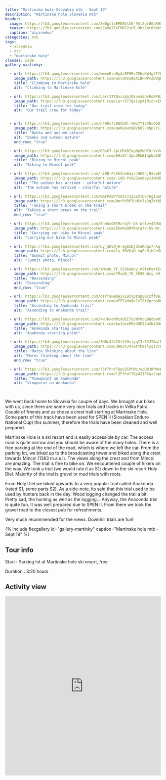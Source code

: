 ```yaml
---
title: "Martinske hole Slovakia mtb - Sept 19"
description: "Martinske hole Slovakia mtb"
header:
  image: https://lh3.googleusercontent.com/ZwOgllxFMKE2sC6-9htZor00aK9SA07n_CQVRZFsiV1-ZQyvsLZkEr15ri6b6eWeOsEuoz4Mh7mAMdoReiXVabgZgSKpQ1Kxzr7I7BBkp3K66dfs9goXKCaW5KjJWdAbP9a9ZG0WUvsCYFu4mUa0hDbgly6we9MKaxSEwDGgS4WtlgQcWTvrBumaxk96Okm4pWGx8ycYA4V1pUfd4WRmFT9DpmmIvC1HdPU25KY1a_CVE4fVNIZG3KQiRBRMDF99KZ0LLmy2ZqavWfpJ95OXvSfGx_SdWKWWTrQMOKNuIGnkRI27Gl1cG9s9T1NzVMIG1Z7sFR7Mj_KQw-XijDDHfxD6WUWOTBg2MWObFRix3R9GcfEkoO6rEvPSnKI8DN7Gb1PX0j7kgSPPvSlXORX6Dk28iLG1Ehsn3ACZWecy-bwjGiwNC4Nn-sqjfV0nFPGaueIXaX8Qr1_C-O_q_YQQGXgOmpG2mKrdjG2W-kYEAZIImuGbDdO6v_RN9WpCmQXoNe_Gd9snX8aR4dGTvF5L9d52VcObqyeZa1mK6-PZGip_210ST2h8C6pBEonZK278-UqW8CPnknQ7rHUowtbYWOhYf8cHmjh7eP4nZPgtB2geDPtb0u_v_fJXWmTRtOMF320D10q_VFn5gOh4aKE-bwBqPKmFy7TmynYPAAxx3HOTr_9Pl-mEmMH4XaAtmniDTjok3uHw152yF8T0xHrmG3EO6nK2sA4xRPqAY-0HBSlBYxakCw=w2016-h1134-no
  teaser: https://lh3.googleusercontent.com/ZwOgllxFMKE2sC6-9htZor00aK9SA07n_CQVRZFsiV1-ZQyvsLZkEr15ri6b6eWeOsEuoz4Mh7mAMdoReiXVabgZgSKpQ1Kxzr7I7BBkp3K66dfs9goXKCaW5KjJWdAbP9a9ZG0WUvsCYFu4mUa0hDbgly6we9MKaxSEwDGgS4WtlgQcWTvrBumaxk96Okm4pWGx8ycYA4V1pUfd4WRmFT9DpmmIvC1HdPU25KY1a_CVE4fVNIZG3KQiRBRMDF99KZ0LLmy2ZqavWfpJ95OXvSfGx_SdWKWWTrQMOKNuIGnkRI27Gl1cG9s9T1NzVMIG1Z7sFR7Mj_KQw-XijDDHfxD6WUWOTBg2MWObFRix3R9GcfEkoO6rEvPSnKI8DN7Gb1PX0j7kgSPPvSlXORX6Dk28iLG1Ehsn3ACZWecy-bwjGiwNC4Nn-sqjfV0nFPGaueIXaX8Qr1_C-O_q_YQQGXgOmpG2mKrdjG2W-kYEAZIImuGbDdO6v_RN9WpCmQXoNe_Gd9snX8aR4dGTvF5L9d52VcObqyeZa1mK6-PZGip_210ST2h8C6pBEonZK278-UqW8CPnknQ7rHUowtbYWOhYf8cHmjh7eP4nZPgtB2geDPtb0u_v_fJXWmTRtOMF320D10q_VFn5gOh4aKE-bwBqPKmFy7TmynYPAAxx3HOTr_9Pl-mEmMH4XaAtmniDTjok3uHw152yF8T0xHrmG3EO6nK2sA4xRPqAY-0HBSlBYxakCw=w800-h300-no
  caption: "alpineduo"
categories: mtb
tags:
  - slovakia
  - mtb
  - "martinske hole"
classes: wide
gallery-martinky:

  - url: https://lh3.googleusercontent.com/wmvoRza9pAiBFHPvZDUqKWJglIYk-nwLllFuuOxrMAzgstHWTwMxKrv69jYDx9b1fNcWDFyetevqNLgy6ptuZvXCTy8ltd0sa9aVKoVYnGBeKlHCRfQAPDPkFmsS9sV2Ya2R8ikqSf1pjtIl6Rsh2pJly7k-Ppe0OBH178R61EwLlXs4n9_xbhg3dJk4AuuBfDpyzY_LZ7CEws-BCMPAsoKJ23HfnDURWON4qgIEvpufEynWmZKa7HveQ74EOqfh-Rw7tJQmvED0KKIGCDLbWnKjMS26EebaG0i7axezK-RhAwOiuKTqKtyvG26foCr-PCuscLxd5PfVfvOPhI9lIQsyvw0D1Tz4PDB1y-WjqTfErnA_oVd-9GAdQ-DFwIivpyel-3aezPx9RRm6kpxzz14hfbNgl_XxnP99YHBuBfAji-lYCEoZVOCEMd7OhrjiwvJ2LiCWLF22-vtNfhoGJuLhCfhdD52yjhOmb3vo7W0rCcNHZ1_xMy1PQ5kZB0RIxZbHFLGFqjaixEyYRxeH4Y-LZrF1GrMl5vYW2dHpio4n5mC3M9xIFDD5j3ICz5YfCg2IA4NpTNKeYdzUX24FHt7SCk-bnqFw-1NTg2RhTH_Ns23U8xFGr9K6AocWXlmQRKkZGUyk1QYzs4tyRD7fIwCXYWSWPH0Uf6ASCu70wo3ywO4X-uE1nLuv-TlWsSrz_jJNfJO6zMkuSa-NEbPt8ubauyb2TjLRWoMYq5czw_NV2H3s5w=w1156-h1540-no
    image_path: https://lh3.googleusercontent.com/wmvoRza9pAiBFHPvZDUqKWJglIYk-nwLllFuuOxrMAzgstHWTwMxKrv69jYDx9b1fNcWDFyetevqNLgy6ptuZvXCTy8ltd0sa9aVKoVYnGBeKlHCRfQAPDPkFmsS9sV2Ya2R8ikqSf1pjtIl6Rsh2pJly7k-Ppe0OBH178R61EwLlXs4n9_xbhg3dJk4AuuBfDpyzY_LZ7CEws-BCMPAsoKJ23HfnDURWON4qgIEvpufEynWmZKa7HveQ74EOqfh-Rw7tJQmvED0KKIGCDLbWnKjMS26EebaG0i7axezK-RhAwOiuKTqKtyvG26foCr-PCuscLxd5PfVfvOPhI9lIQsyvw0D1Tz4PDB1y-WjqTfErnA_oVd-9GAdQ-DFwIivpyel-3aezPx9RRm6kpxzz14hfbNgl_XxnP99YHBuBfAji-lYCEoZVOCEMd7OhrjiwvJ2LiCWLF22-vtNfhoGJuLhCfhdD52yjhOmb3vo7W0rCcNHZ1_xMy1PQ5kZB0RIxZbHFLGFqjaixEyYRxeH4Y-LZrF1GrMl5vYW2dHpio4n5mC3M9xIFDD5j3ICz5YfCg2IA4NpTNKeYdzUX24FHt7SCk-bnqFw-1NTg2RhTH_Ns23U8xFGr9K6AocWXlmQRKkZGUyk1QYzs4tyRD7fIwCXYWSWPH0Uf6ASCu70wo3ywO4X-uE1nLuv-TlWsSrz_jJNfJO6zMkuSa-NEbPt8ubauyb2TjLRWoMYq5czw_NV2H3s5w=w300-h400-no
    title: "Climbing to Martinske hole"
    alt: "Climbing to Martinske hole"

  - url: https://lh3.googleusercontent.com/LarrITTQxizpAiMionxEUsRoRFB2nXGsdSdpuOXBUiJk2xU5t1SQ-V4uiGER_rgv2TZ6m1nCe4y1T3Q1OjXng9LpHNUXCTpT12X9_DB38Egrv3EnE9UIdAE6ogmxFTFIT4RhjCOSd0kpZyXF8yTolVcjY7uEIfsUfKY9tp8VpUm5Ahc37UgEtTqFtNDVs_ZLZ9EIVYCeAyLkmzxct8-QW-RmJ1y5K5dJVITtrihsWMZmXbozwF3WrrEMog9m_RZP-VGWnp1MMb9IVN3BV_p8_iJRin9492p5e9oVQJWDk-znbYe7i1ryWVwNeIxgZB_bHdBr-DNshJRaMv60bBWxruN4n1qnXZaLyOwr9U6UIj0kKULDpWdk_edHYtuhQvbHXYKS_K0_qXbmMzjWjuADF2MNtNdNniJRMsc7tb_vA7seTGV_D4XhfbP19vbf558H7NuDIlYHNWumiCg9fw2m5X_vQUpPVFjODPp-e-mH-325S5Kkza0SgrieSlGXO8ZApWG-uYAbdDTvbNHtYOVWCDg3tbpsgla-wBM_CmGZmE8w17sv5xN936GTQ0QsnM5ZQRS5CRbXFwt24qXNGmyB4WLgJHCziu7FZRi9GfQsiG0LirLYKOlvtKnVEXm6f3IisHDt16chhhJlgpYW8LSg5BNg0400Ufnt7wZYtYHqM3eTEK8Rh5LuknByPMhpXKq7VcYD2zxWxOMr7gm6lKJGkSJ3MeNiBzRjieUbkSkqfyWBZwAECg=w2016-h1134-no
    image_path: https://lh3.googleusercontent.com/LarrITTQxizpAiMionxEUsRoRFB2nXGsdSdpuOXBUiJk2xU5t1SQ-V4uiGER_rgv2TZ6m1nCe4y1T3Q1OjXng9LpHNUXCTpT12X9_DB38Egrv3EnE9UIdAE6ogmxFTFIT4RhjCOSd0kpZyXF8yTolVcjY7uEIfsUfKY9tp8VpUm5Ahc37UgEtTqFtNDVs_ZLZ9EIVYCeAyLkmzxct8-QW-RmJ1y5K5dJVITtrihsWMZmXbozwF3WrrEMog9m_RZP-VGWnp1MMb9IVN3BV_p8_iJRin9492p5e9oVQJWDk-znbYe7i1ryWVwNeIxgZB_bHdBr-DNshJRaMv60bBWxruN4n1qnXZaLyOwr9U6UIj0kKULDpWdk_edHYtuhQvbHXYKS_K0_qXbmMzjWjuADF2MNtNdNniJRMsc7tb_vA7seTGV_D4XhfbP19vbf558H7NuDIlYHNWumiCg9fw2m5X_vQUpPVFjODPp-e-mH-325S5Kkza0SgrieSlGXO8ZApWG-uYAbdDTvbNHtYOVWCDg3tbpsgla-wBM_CmGZmE8w17sv5xN936GTQ0QsnM5ZQRS5CRbXFwt24qXNGmyB4WLgJHCziu7FZRi9GfQsiG0LirLYKOlvtKnVEXm6f3IisHDt16chhhJlgpYW8LSg5BNg0400Ufnt7wZYtYHqM3eTEK8Rh5LuknByPMhpXKq7VcYD2zxWxOMr7gm6lKJGkSJ3MeNiBzRjieUbkSkqfyWBZwAECg=w400-h300-no
    title: "Our trail crew for today"
    alt: "Our trail crew for today"


  - url: https://lh3.googleusercontent.com/q4RUo4zGNVbDl-mNp7Y13VNuQbDt64ad4DvBn7OARXkqQbJxVMfLRXlzfXjVgL3BVA-UzGf01vM6N64IbBYN5EFoEs-uaPHRU_AUUDhU37nZ08sM7-Lfu1VPKDBgwxjCinuwW0NTuOwOf3zMC6iij86lEo9Cop0xs59PRHiVXvHhG0ATXHHSlKaPAmPYBY1wK9yvealPoS5JwQhm6_KFZAm2QaJmFXMAGBLLi8NGOOv_pvzEGFlHctY5nP1e24v-32oZhci9ggEbMOefeA1nWMklsySwks8hYgQ6ISA1rLPFxc96Jhs7KwfCltctOv2zqWBkUpV8nBGJNO4YqadCJDBDu8c71QNgb2cstbcTmRzY6OhgWmj-KV0fYgDdKO3jcZb5BIsF8FTEuS6ARdCWmtBtuO-Hcje2QKE1zESHSZ6d-pOJvaURPvXpIhJQXi7KSVhuMfX0a-28FcZL9G1dUB6cO95OBBRtyY-2TdO4WIszzpwSjH2Fcm4EH38HyS_TSBB4221vtPIXNTR3UwoTvTRQBkaxM9B3b_fsXzCJX4KvIsYPFsMLfbH-S5q46gdex7Gg1XZdVDSf52ZmvoVjknEBeez5nb_DM0rT4EesVWMT4IDt7cEnwgRP7b1VuYP_FGrJ-fwDxB2OkZ62AXLENOqcIujfg89t8GwnuwNHVyQSiH51Z_HdlfZeSsgU70YbRDpmtsiShBndvI_gkOI4BohzPxF54zGQxhymS3_Ap0IC3NdN4Q=w2048-h1152-no
    image_path: https://lh3.googleusercontent.com/q4RUo4zGNVbDl-mNp7Y13VNuQbDt64ad4DvBn7OARXkqQbJxVMfLRXlzfXjVgL3BVA-UzGf01vM6N64IbBYN5EFoEs-uaPHRU_AUUDhU37nZ08sM7-Lfu1VPKDBgwxjCinuwW0NTuOwOf3zMC6iij86lEo9Cop0xs59PRHiVXvHhG0ATXHHSlKaPAmPYBY1wK9yvealPoS5JwQhm6_KFZAm2QaJmFXMAGBLLi8NGOOv_pvzEGFlHctY5nP1e24v-32oZhci9ggEbMOefeA1nWMklsySwks8hYgQ6ISA1rLPFxc96Jhs7KwfCltctOv2zqWBkUpV8nBGJNO4YqadCJDBDu8c71QNgb2cstbcTmRzY6OhgWmj-KV0fYgDdKO3jcZb5BIsF8FTEuS6ARdCWmtBtuO-Hcje2QKE1zESHSZ6d-pOJvaURPvXpIhJQXi7KSVhuMfX0a-28FcZL9G1dUB6cO95OBBRtyY-2TdO4WIszzpwSjH2Fcm4EH38HyS_TSBB4221vtPIXNTR3UwoTvTRQBkaxM9B3b_fsXzCJX4KvIsYPFsMLfbH-S5q46gdex7Gg1XZdVDSf52ZmvoVjknEBeez5nb_DM0rT4EesVWMT4IDt7cEnwgRP7b1VuYP_FGrJ-fwDxB2OkZ62AXLENOqcIujfg89t8GwnuwNHVyQSiH51Z_HdlfZeSsgU70YbRDpmtsiShBndvI_gkOI4BohzPxF54zGQxhymS3_Ap0IC3NdN4Q=w400-h300-no
    title: "Danka and autumn nature"
    alt: "Danka and autumn nature"
    end_row: "true"

  - url: https://lh3.googleusercontent.com/69sG7-2pLORkBInpNp5N9TdrVvXoIMfLOF1wmpYNqRuqCZecdSjlGyxWdaHD_etg9xiljyrnhlZ5xr0XNGwImj8algXN4RYAq_nRGsdyIGGjg-uem82teJl8px7xANC5VqhX0FlQma65Ok0iz3H1UjKfo0EwALVk0VZV0Y6OkuxVmM-GO-wYXSRXvbp4iEQtSTensdLnKavLbkhDD0pcDZiqPPutmTH0TqFgMLtdmKIT9iaHGp4cTQxjJfEARzs4WQY9zfQcMe0BNBlC3HrSwRrBLVu9e7jfctaYZLog-SxDF-l_6rE8hw9JLILliPrmRhfmGqgPUVzOWKhSwVUPmSxiKBOrjVdj5Jyor60reoYSgHHwwvac_arR0C6j4jj9eHMljcbo4piuvPm_0ksQHk_PnKNTK8FRGCesWtzhYUxKL6CiSUNvXEKnTyxT9kb8GveSvz4EdlU-cDSfZkNdCbBtZHXHEpXUcdipKBYw6bMH-mP7aFLoTnlBe1qqzX0WjhL3IF22lVhzNxOxg3TwY0i7zOcY2Qru6sEDKITNBicKuOHPZCqgETT5mWmrTpUcMCYHJfDNyRxJhkKrtTW4leZTcKZaR8btZV7Akjl2QVfFXXc6g68Ag08Uro0PfTGWUSmU9x28TXyTnVw6Rt59mhXneiw4IbDzNy0bf7nzpuuHcxymSJMyaLjJ0L417UNyqptPY9t-iLSYRYgDRIsA1xWafZUwR5HmJts22k1BPFOHyN1d5Q=w2054-h1542-no
    image_path: https://lh3.googleusercontent.com/69sG7-2pLORkBInpNp5N9TdrVvXoIMfLOF1wmpYNqRuqCZecdSjlGyxWdaHD_etg9xiljyrnhlZ5xr0XNGwImj8algXN4RYAq_nRGsdyIGGjg-uem82teJl8px7xANC5VqhX0FlQma65Ok0iz3H1UjKfo0EwALVk0VZV0Y6OkuxVmM-GO-wYXSRXvbp4iEQtSTensdLnKavLbkhDD0pcDZiqPPutmTH0TqFgMLtdmKIT9iaHGp4cTQxjJfEARzs4WQY9zfQcMe0BNBlC3HrSwRrBLVu9e7jfctaYZLog-SxDF-l_6rE8hw9JLILliPrmRhfmGqgPUVzOWKhSwVUPmSxiKBOrjVdj5Jyor60reoYSgHHwwvac_arR0C6j4jj9eHMljcbo4piuvPm_0ksQHk_PnKNTK8FRGCesWtzhYUxKL6CiSUNvXEKnTyxT9kb8GveSvz4EdlU-cDSfZkNdCbBtZHXHEpXUcdipKBYw6bMH-mP7aFLoTnlBe1qqzX0WjhL3IF22lVhzNxOxg3TwY0i7zOcY2Qru6sEDKITNBicKuOHPZCqgETT5mWmrTpUcMCYHJfDNyRxJhkKrtTW4leZTcKZaR8btZV7Akjl2QVfFXXc6g68Ag08Uro0PfTGWUSmU9x28TXyTnVw6Rt59mhXneiw4IbDzNy0bf7nzpuuHcxymSJMyaLjJ0L417UNyqptPY9t-iLSYRYgDRIsA1xWafZUwR5HmJts22k1BPFOHyN1d5Q=w400-h300-no
    title: "Biking to Mincol peak"
    alt: "Biking to Mincol peak"

  - url: https://lh3.googleusercontent.com/-i8B-PsSUZue0ayzJHK8hjN5swEhzoNG0phwoYGlJMHI0yAzjGlsZMqyU6E47cei2NaXvsQ42MKBsNDIu8fFa5da2Jca1Yxjm_yI7ljaX_VIZDEiEoGflQS1eSuCtCzTt_06srXhRFerHgqCZUAhEIArm4xW7vKSH5TgPwEWzsQIGjOY7BySxL-ccdjYnuK98XieHkvOSZ73vzPJZRROv2Hudo1Ny6KXpBbf2Tvm-pGRoRkgkoA2GbK7UshnhVCv0ZIoHvphLi-Opn3vXXqlE84VfS7GFD7s47WhSijXoCQji80RXIlGkg7-LDm_ZPgi6nUnO3zuNPa2a5b73X5gLuXegAsp8vrmI2tcTbme0Pr-NQBl2SVwqtcbTTvx35yYDE0kVxYqLlHbcn6k_tDvSDTVEa4Jv0BU3z6-_2K2tyjYUWxMtd0fpNjso0TunAqP3mYG1SY_2zp3f-GT_xhnJ6cpsKSXtEPF18YGSvjUYxB8n5dfX1jVtmqn5P4XlO2Ife99Og1Bc8osRWUJyEPkNhNUMK5Ed6qSAwTLRsr5uI2Jaz1lKl8nKfIqxQj8PowvN9AIklVatf3B2Ocy1kwLl0OjStC-5OxUq2WcpIuzglLfDl5gdPzC2y1CTtMkT8Y_IjKhKfkfmfAJv6atfMV89_RmmTCb1tDNqjsHDqq9EtqeAt0sRVNznL83_pVQwh7JDyOHku4mvg5SJ8cBuB1Eh6GY-YWdCR-L7EiLC0mdxs1osfsO_g=w1156-h1540-no
    image_path: https://lh3.googleusercontent.com/-i8B-PsSUZue0ayzJHK8hjN5swEhzoNG0phwoYGlJMHI0yAzjGlsZMqyU6E47cei2NaXvsQ42MKBsNDIu8fFa5da2Jca1Yxjm_yI7ljaX_VIZDEiEoGflQS1eSuCtCzTt_06srXhRFerHgqCZUAhEIArm4xW7vKSH5TgPwEWzsQIGjOY7BySxL-ccdjYnuK98XieHkvOSZ73vzPJZRROv2Hudo1Ny6KXpBbf2Tvm-pGRoRkgkoA2GbK7UshnhVCv0ZIoHvphLi-Opn3vXXqlE84VfS7GFD7s47WhSijXoCQji80RXIlGkg7-LDm_ZPgi6nUnO3zuNPa2a5b73X5gLuXegAsp8vrmI2tcTbme0Pr-NQBl2SVwqtcbTTvx35yYDE0kVxYqLlHbcn6k_tDvSDTVEa4Jv0BU3z6-_2K2tyjYUWxMtd0fpNjso0TunAqP3mYG1SY_2zp3f-GT_xhnJ6cpsKSXtEPF18YGSvjUYxB8n5dfX1jVtmqn5P4XlO2Ife99Og1Bc8osRWUJyEPkNhNUMK5Ed6qSAwTLRsr5uI2Jaz1lKl8nKfIqxQj8PowvN9AIklVatf3B2Ocy1kwLl0OjStC-5OxUq2WcpIuzglLfDl5gdPzC2y1CTtMkT8Y_IjKhKfkfmfAJv6atfMV89_RmmTCb1tDNqjsHDqq9EtqeAt0sRVNznL83_pVQwh7JDyOHku4mvg5SJ8cBuB1Eh6GY-YWdCR-L7EiLC0mdxs1osfsO_g=w300-h400-no
    title: "The autumn has arrived - colorful nature"
    alt: "The autumn has arrived - colorful nature"

  - url: https://lh3.googleusercontent.com/0mrPdBP7UdXv7z2qZKtDb7HgIuoHmIw6ZRRLcswetKuWT56516iTa_znYxo7DQhYBz77ZtOU2uHTl5XgozDjj64uy-AMsUEsJV47itFsYZcFREobZtnE8zh7IPpJ7XldCZWox1ZYozQe_sKn_u9T7hgS8lUgoJNW10MlBzCren9E0HeGGZcFvjW3KOEmsbkj7HBldnS3vjB9I48I15Eu65od6U_Hm1t4mx6W-_tRsNswzR2fS920TIvD20bbqMRB7Q-R_Lak7ugF33w5zgpvW6fp-0juSLYdAV_xpqP6aTi3rSkkVE5J_44FcuWSKUHIyt48jMoBGRx7W4nQumeQ_pq0zGyc_LkHAlOhmyj0a8XMqik7vSHlfUg8O7-hLD41AYM4W8-1xZhMUtdd5nEthlc47YT4FWgl-ZjRvHd7ERVAtpcQFB4ou_mTQ_PFJFD8BOGxuwLNBwaU-Fcg0EstHL6vffsqK4AJLB69owlqJW9omsBR_LaZ3PkwUUfDtBigad-6zoAbCrhuZhHk9Jb-81ViVMwUFv_LHsoX-V5bun2JhYqaA-8uhyN_bLR0kW0rqJvaBd_ayDBbhJ8Rq5fW-j-k3NkaqXKV_OYKGumb1mOuJhTqf0gH1c6pvVb1DrorzqobRKzhon0t4vp4BqoXn51Jy_gfqE7Sqkdn5pDOGlVwqjw7QCJHnknTqgBhZY4s9r_en6XFw2xQ6reFLvTccPcjnv_G29PphQvHZaj539DL7U1Y1g=w2054-h1540-no
    image_path: https://lh3.googleusercontent.com/0mrPdBP7UdXv7z2qZKtDb7HgIuoHmIw6ZRRLcswetKuWT56516iTa_znYxo7DQhYBz77ZtOU2uHTl5XgozDjj64uy-AMsUEsJV47itFsYZcFREobZtnE8zh7IPpJ7XldCZWox1ZYozQe_sKn_u9T7hgS8lUgoJNW10MlBzCren9E0HeGGZcFvjW3KOEmsbkj7HBldnS3vjB9I48I15Eu65od6U_Hm1t4mx6W-_tRsNswzR2fS920TIvD20bbqMRB7Q-R_Lak7ugF33w5zgpvW6fp-0juSLYdAV_xpqP6aTi3rSkkVE5J_44FcuWSKUHIyt48jMoBGRx7W4nQumeQ_pq0zGyc_LkHAlOhmyj0a8XMqik7vSHlfUg8O7-hLD41AYM4W8-1xZhMUtdd5nEthlc47YT4FWgl-ZjRvHd7ERVAtpcQFB4ou_mTQ_PFJFD8BOGxuwLNBwaU-Fcg0EstHL6vffsqK4AJLB69owlqJW9omsBR_LaZ3PkwUUfDtBigad-6zoAbCrhuZhHk9Jb-81ViVMwUFv_LHsoX-V5bun2JhYqaA-8uhyN_bLR0kW0rqJvaBd_ayDBbhJ8Rq5fW-j-k3NkaqXKV_OYKGumb1mOuJhTqf0gH1c6pvVb1DrorzqobRKzhon0t4vp4BqoXn51Jy_gfqE7Sqkdn5pDOGlVwqjw7QCJHnknTqgBhZY4s9r_en6XFw2xQ6reFLvTccPcjnv_G29PphQvHZaj539DL7U1Y1g=w400-h300-no
    title: "Taking a short break on the trail"
    alt: "Taking a short break on the trail"
    end_row: "true"

  - url: https://lh3.googleusercontent.com/EhmhwO8YRarq7r-bS-Wr1vv4SH4WV3muWCi7hm_cvuwnfQsbjRX7pyJ8AfM2FJQuc5rlTxv8EKAh6oxjYmHB_NRuvqPMbxjSK_LKP3CFJIuc4TaEG9E6DaPyHiQs_Xi5n605F4tJJEjKHXuVFT9hZoBxx7KGdxZfpjawhmMJT3FaMlV-1rLd6zx_qDaSRs-lHm8eP34Tvy130_anRnmUNRmJvYM7lGp15-JFsGSSKNe6SUXkPOt64iTUXg859BDIbDevk83Q9x4THna1ezLISkPo2G5d86bauN3EM95MhaMHfV7Bmh2wB13r11sVweEme6uI9JMEsnJjMy9RiS8fX6SUchavrmx7G-_pRRiVmMqXKTsqGZas4IV3Yl5UVSZfKAkvLFaEQ79x-kB-Oy8jnfVKHALeS_3rNWYyaqBfDgBITzlr4z0vl3CfM0KBOwoDjdr-cNnsWDNEA59UHiS4SRsnMC8ltA08vj-SVW5ORXQlu17uxSRzu45FAhG8UMEs9C8mot6EFwOVapkXACG7Jezuagm-d3nK4VR9DWLsNPRmjcwxYy4S_f6y2VkppxalWczYmjmvHbPxD8QFeMm7nQ4QhlKYscAf7XAQ9amgc-7CfXwGELHLXhR3u0B7zPe-l9DUWjeyOFZTAlTkCE7kY1QCVjBJPaHXrqcil_2ZncWkgzMeaSVUzYXZLiHrCSERWEXgsHcMUqN8rnk4FN7ptu6rU6hcEjTQ_u_SPRGkm7oRj1PL7A=w1156-h1540-no
    image_path: https://lh3.googleusercontent.com/EhmhwO8YRarq7r-bS-Wr1vv4SH4WV3muWCi7hm_cvuwnfQsbjRX7pyJ8AfM2FJQuc5rlTxv8EKAh6oxjYmHB_NRuvqPMbxjSK_LKP3CFJIuc4TaEG9E6DaPyHiQs_Xi5n605F4tJJEjKHXuVFT9hZoBxx7KGdxZfpjawhmMJT3FaMlV-1rLd6zx_qDaSRs-lHm8eP34Tvy130_anRnmUNRmJvYM7lGp15-JFsGSSKNe6SUXkPOt64iTUXg859BDIbDevk83Q9x4THna1ezLISkPo2G5d86bauN3EM95MhaMHfV7Bmh2wB13r11sVweEme6uI9JMEsnJjMy9RiS8fX6SUchavrmx7G-_pRRiVmMqXKTsqGZas4IV3Yl5UVSZfKAkvLFaEQ79x-kB-Oy8jnfVKHALeS_3rNWYyaqBfDgBITzlr4z0vl3CfM0KBOwoDjdr-cNnsWDNEA59UHiS4SRsnMC8ltA08vj-SVW5ORXQlu17uxSRzu45FAhG8UMEs9C8mot6EFwOVapkXACG7Jezuagm-d3nK4VR9DWLsNPRmjcwxYy4S_f6y2VkppxalWczYmjmvHbPxD8QFeMm7nQ4QhlKYscAf7XAQ9amgc-7CfXwGELHLXhR3u0B7zPe-l9DUWjeyOFZTAlTkCE7kY1QCVjBJPaHXrqcil_2ZncWkgzMeaSVUzYXZLiHrCSERWEXgsHcMUqN8rnk4FN7ptu6rU6hcEjTQ_u_SPRGkm7oRj1PL7A=w300-h400-no
    title: "Carrying our bike to Mincol peak"
    alt: "Carrying our bike to Mincol peak"

  - url: https://lh3.googleusercontent.com/Ly_5NVDjH-eg8zDjbCeKdqo7-AqflwdGSJlC0B_WRRdV91-yZsWVdCgMGRVQSSh4LEOZ5lPp5EHlh-kz2v6qzXI7fGBssxplOpr9CPUFvbWKQo6W_WnhNwIMFidsIcYxsbr3Yl8vuIRgmK8j4rseMtiTpPs9nHF8dCXaA2fo6sPIqiZcleRoWU8WHcXS6BJ72iiq5Ry8hmbcWio4L8WO6Mj_hFNxofgkVFpjjWzVc8-dhzhz2GCmcCoxobDsi60k3lTTaG2MukmMMAjML6UFR4VuNACLs5f6v8c6K1wyFadmB7fhnc3heCE0lOOjNpgI5zzQjPwpvWGABMK0HyGix5chOOtj2NRm1mOPGGSvX0J4Bt009QnMgwibVYnzN66fLomA-d-GwxCnHfcFadBVa-lAxznWjdSptD35kTqtwDUavCb-8aowl3YaSGdG42LhaOx8bQT0YEjqRMjRwDXJ5_PHdH3ZrylTuBpeV4atd4NAplw2BaGzEiXmUcwtbnKIj-Ihp0rhaDVwfqYMjOniUeOE77K8f0CQ3coz9eBO5L4yxxVON6MOOqyeup0r4b74ELaDjrelYNXJsQBLaOcom6fPmhsPoyp3G1RNAe4RiK_yD8Xuo586_pTyqSoYF--2ASPS9kh8WT73YFIznxppgSDXwnN7_WRZMoeBgiGexBGSjDSD5s_3VWj87HVk8vQCfmZmbRtmqEk6Y89iwFlnXeztb5MR-cOXUz_ruk19L6WXBEA1wQ=w2054-h1542-no
    image_path: https://lh3.googleusercontent.com/Ly_5NVDjH-eg8zDjbCeKdqo7-AqflwdGSJlC0B_WRRdV91-yZsWVdCgMGRVQSSh4LEOZ5lPp5EHlh-kz2v6qzXI7fGBssxplOpr9CPUFvbWKQo6W_WnhNwIMFidsIcYxsbr3Yl8vuIRgmK8j4rseMtiTpPs9nHF8dCXaA2fo6sPIqiZcleRoWU8WHcXS6BJ72iiq5Ry8hmbcWio4L8WO6Mj_hFNxofgkVFpjjWzVc8-dhzhz2GCmcCoxobDsi60k3lTTaG2MukmMMAjML6UFR4VuNACLs5f6v8c6K1wyFadmB7fhnc3heCE0lOOjNpgI5zzQjPwpvWGABMK0HyGix5chOOtj2NRm1mOPGGSvX0J4Bt009QnMgwibVYnzN66fLomA-d-GwxCnHfcFadBVa-lAxznWjdSptD35kTqtwDUavCb-8aowl3YaSGdG42LhaOx8bQT0YEjqRMjRwDXJ5_PHdH3ZrylTuBpeV4atd4NAplw2BaGzEiXmUcwtbnKIj-Ihp0rhaDVwfqYMjOniUeOE77K8f0CQ3coz9eBO5L4yxxVON6MOOqyeup0r4b74ELaDjrelYNXJsQBLaOcom6fPmhsPoyp3G1RNAe4RiK_yD8Xuo586_pTyqSoYF--2ASPS9kh8WT73YFIznxppgSDXwnN7_WRZMoeBgiGexBGSjDSD5s_3VWj87HVk8vQCfmZmbRtmqEk6Y89iwFlnXeztb5MR-cOXUz_ruk19L6WXBEA1wQ=w400-h300-no
    title: "Summit photo, Mincol"
    alt: "Summit photo, Mincol"

  - url: https://lh3.googleusercontent.com/YMvaN_YE_5E96uWcy_n9feMq4tE4m24QlTBymDgB3hqa_Arwfxa0KU67CR41sardUb2Pbh1pTlgMIF-Keef011ApB9OaBXP-jt_LUkTSpcODJIbufUDkNwri23lrsba9uurgLmB16hfhf37-TALv_kDqdafo-32muzHEr2WxLS_GSqdY0ykQI9oULkV6S4cjbPyxaFmSDQX9Vt-pKl3qDfSvKwPtArsD3ojXdJThVFYsv-ZAiwWOxOOJGUY_wYyj7oDhSGPR0TffZMeFXnnhAX58c5RmwThDJzshiP6p7DQUwbyHQNld78vl9Ot9owgJ7_toAo48TczBo147icxfdkb_J1psokFqpH2_7AOGuP5uz5NmKe-Rb6tNCrcL0Y-8f1tH8rPS6nAZ5_qiZIivbuCHmo9I-WijGUly9ID1tXnbQlfkuh1ECt3-1S5VddaP4oIx1fK-NwHcS3dYimeSMuuZINBrmBKtfvDanQOxim2aREklHcxtUrHkxDeYmZoolwXjfozivYIWWSbYdE-nxOrOJfuzbLY5P8tV5XCJDrAHKP9_qUlru-6bTBZqZn_x6lWB1flJPetP9ymvZ8EttZdPDj6GQ1GbdoVfIEx7LeIdZnUTzr_Dvw2WKrW5hJmgYehCh_DIYOljmBJaG0ovkb6d7M0XgChcAIvJ1SXzEA1vkXnVbQSQXqn4B98b4TzUM6WqLmIWHq0h-H1rslC-zHy-_Qh6pkIEPQku15O7ietAZgum3Q=w1156-h1540-no
    image_path: https://lh3.googleusercontent.com/YMvaN_YE_5E96uWcy_n9feMq4tE4m24QlTBymDgB3hqa_Arwfxa0KU67CR41sardUb2Pbh1pTlgMIF-Keef011ApB9OaBXP-jt_LUkTSpcODJIbufUDkNwri23lrsba9uurgLmB16hfhf37-TALv_kDqdafo-32muzHEr2WxLS_GSqdY0ykQI9oULkV6S4cjbPyxaFmSDQX9Vt-pKl3qDfSvKwPtArsD3ojXdJThVFYsv-ZAiwWOxOOJGUY_wYyj7oDhSGPR0TffZMeFXnnhAX58c5RmwThDJzshiP6p7DQUwbyHQNld78vl9Ot9owgJ7_toAo48TczBo147icxfdkb_J1psokFqpH2_7AOGuP5uz5NmKe-Rb6tNCrcL0Y-8f1tH8rPS6nAZ5_qiZIivbuCHmo9I-WijGUly9ID1tXnbQlfkuh1ECt3-1S5VddaP4oIx1fK-NwHcS3dYimeSMuuZINBrmBKtfvDanQOxim2aREklHcxtUrHkxDeYmZoolwXjfozivYIWWSbYdE-nxOrOJfuzbLY5P8tV5XCJDrAHKP9_qUlru-6bTBZqZn_x6lWB1flJPetP9ymvZ8EttZdPDj6GQ1GbdoVfIEx7LeIdZnUTzr_Dvw2WKrW5hJmgYehCh_DIYOljmBJaG0ovkb6d7M0XgChcAIvJ1SXzEA1vkXnVbQSQXqn4B98b4TzUM6WqLmIWHq0h-H1rslC-zHy-_Qh6pkIEPQku15O7ietAZgum3Q=w300-h400-no
    title: "Descending"
    alt: "Descending"
    end_row: "true"

  - url: https://lh3.googleusercontent.com/oTP7aHeQe1xI9iVpznpB0c2ffQaZiBiNuIByIZ-efCfG6t-88dxTka9ytnUZKfZV3hqWSWPoXDcrKlkFJukoJWAqOqlsc9Dccj9Ap_g14RX0tMGSaHhQKLFh5BLdhjh93ylp-KO8zTJ7xEXp4rK7FhNIe8GckeNVpyZMWjyZcJnCqm6FNtzCGecdXEXPLcVjIdbb0ykgOhtvbNnFpPEMJ2H2ZdJ0zMWSRlFwdEWP7sku6LvqBwG86jufpj8f5AQXtMOAJ5uKfN4dAwGLb5mSHLxGukpQS5g5dxCjIX43O6yQnM_nR1CrF18aiGYSJ1GIZJB8hNGfYaWs-Xao8osYTIZDcSfBD0dwIDxPTRO34HRhVm6ZpOEEjGqpPkwrdk_TSXhRs50KePlruKUGD1nAgY4LLai5M_wMz4v7rBHP1gIfeBpANZeT8m3m0fsOdFZzV7xbTKz_sJQZxhGXKEDgn5ViBvZGGlziyhJxjXOYb7qIad_Ov-fuxf9LGJ9NUC39NmXlQyb1KUkhYQd43NCecRVIXYLnUGqMbmjobYGDN4kH5rgusLKpP0dGAlOPXQ9PC94RmSNZ8Fx4zgERSc8IVMQ-ltrYSt8GGvuxgj88-CUxd1pP0dGncROkBSTnPDmjohnqVpJPhUEEyH0No2UwXi02OqKJL9TfPxiJS3F9BzkdqiX63Faqf5DjeKqs96dzqBiTeWZndD68DzeXtiUfIuvl9IkR6mibSL4N16W5y_cub5frQA=w2054-h1540-no
    image_path: https://lh3.googleusercontent.com/oTP7aHeQe1xI9iVpznpB0c2ffQaZiBiNuIByIZ-efCfG6t-88dxTka9ytnUZKfZV3hqWSWPoXDcrKlkFJukoJWAqOqlsc9Dccj9Ap_g14RX0tMGSaHhQKLFh5BLdhjh93ylp-KO8zTJ7xEXp4rK7FhNIe8GckeNVpyZMWjyZcJnCqm6FNtzCGecdXEXPLcVjIdbb0ykgOhtvbNnFpPEMJ2H2ZdJ0zMWSRlFwdEWP7sku6LvqBwG86jufpj8f5AQXtMOAJ5uKfN4dAwGLb5mSHLxGukpQS5g5dxCjIX43O6yQnM_nR1CrF18aiGYSJ1GIZJB8hNGfYaWs-Xao8osYTIZDcSfBD0dwIDxPTRO34HRhVm6ZpOEEjGqpPkwrdk_TSXhRs50KePlruKUGD1nAgY4LLai5M_wMz4v7rBHP1gIfeBpANZeT8m3m0fsOdFZzV7xbTKz_sJQZxhGXKEDgn5ViBvZGGlziyhJxjXOYb7qIad_Ov-fuxf9LGJ9NUC39NmXlQyb1KUkhYQd43NCecRVIXYLnUGqMbmjobYGDN4kH5rgusLKpP0dGAlOPXQ9PC94RmSNZ8Fx4zgERSc8IVMQ-ltrYSt8GGvuxgj88-CUxd1pP0dGncROkBSTnPDmjohnqVpJPhUEEyH0No2UwXi02OqKJL9TfPxiJS3F9BzkdqiX63Faqf5DjeKqs96dzqBiTeWZndD68DzeXtiUfIuvl9IkR6mibSL4N16W5y_cub5frQA=w400-h300-no
    title: "Ascending to Anakonda trail"
    alt: "Ascending to Anakonda trail"

  - url: https://lh3.googleusercontent.com/kwJUxeRMzdUEI7uSNYOdq9QdbwM5Jriv3gCwfPWBpLVSmg7caXh_R-k9ZnYFjW63Z06GiqJrJg10HYH6xHtU3izKE26Lu7fAfXWghF5OHx9lY9C2VAfI8YlxtO_wtRl9-5kgQXVv08sbCkLObV6yTcSFHKGysxBlPuUD-cQjwQLO7AX3L2qkkjrH8LxtIvCIZxBu7o_g0gIfTXhLU6YhbPOntQ9Y88oOpCJjiiojpkjOMp4u1eyZut_PE4W13FrkRNobfwxPj5bgdX8NvIph8MM2Rb8jNaXmQhr1cG1M0k5odfotiFVyBlNyE4Ls7KNuwnLu8ekXWso2K0msphIQb0f9TYndZ5O1y9Lif5Jr9R3uxywTdIDGueRgDNKMf4aIpijkQ7sAGU89cJ73W1yDel99rJwCpxemCeImDT_2tD7CrMX_zpJf17pHudKhkhJEhw2hf-f8cktzdZEEzzY1aWNGXDx9Y97o_0pfCwgM0aoxDAHjgyvTA6Ersm2mRiq8MxsfYrsojzlgMMvZnfQEovlbKiLQ4UyReBFvc8Yozxuald4I1WEZbWRJVTjtvHjNKyGm4V7fDcsv_d_R3F6lgPnN32CffQHvK8S8RoUyO7ijj9sdQrYz5wRFwkhuXZYswpvZwr61zQUwNfQttRofX6wS9h_xfDwz5lZat-aHb6ziKtY6dYuj1wkER4F6Ce1u660MMXOB5rrRzPCDvW00QIl_xYBYrmfXcvS8FsxqT2h7EnPREQ=w1156-h1540-no
    image_path: https://lh3.googleusercontent.com/kwJUxeRMzdUEI7uSNYOdq9QdbwM5Jriv3gCwfPWBpLVSmg7caXh_R-k9ZnYFjW63Z06GiqJrJg10HYH6xHtU3izKE26Lu7fAfXWghF5OHx9lY9C2VAfI8YlxtO_wtRl9-5kgQXVv08sbCkLObV6yTcSFHKGysxBlPuUD-cQjwQLO7AX3L2qkkjrH8LxtIvCIZxBu7o_g0gIfTXhLU6YhbPOntQ9Y88oOpCJjiiojpkjOMp4u1eyZut_PE4W13FrkRNobfwxPj5bgdX8NvIph8MM2Rb8jNaXmQhr1cG1M0k5odfotiFVyBlNyE4Ls7KNuwnLu8ekXWso2K0msphIQb0f9TYndZ5O1y9Lif5Jr9R3uxywTdIDGueRgDNKMf4aIpijkQ7sAGU89cJ73W1yDel99rJwCpxemCeImDT_2tD7CrMX_zpJf17pHudKhkhJEhw2hf-f8cktzdZEEzzY1aWNGXDx9Y97o_0pfCwgM0aoxDAHjgyvTA6Ersm2mRiq8MxsfYrsojzlgMMvZnfQEovlbKiLQ4UyReBFvc8Yozxuald4I1WEZbWRJVTjtvHjNKyGm4V7fDcsv_d_R3F6lgPnN32CffQHvK8S8RoUyO7ijj9sdQrYz5wRFwkhuXZYswpvZwr61zQUwNfQttRofX6wS9h_xfDwz5lZat-aHb6ziKtY6dYuj1wkER4F6Ce1u660MMXOB5rrRzPCDvW00QIl_xYBYrmfXcvS8FsxqT2h7EnPREQ=w300-h400-no
    title: "Anakonda starting point"
    alt: "Anakonda starting point"

  - url: https://lh3.googleusercontent.com/3H8c4J47GtYh9slyqT3rF2JTAufNhltOl0PWa4k0p9XF-Gidw-EieJVDBa32GuLozEPlT6LNK3C5oiffPzCIic0H0WYxSsKPtD7pp9U00jlgA8T7cTxMyShPMVNX3QM3QsKGX4-CGYsv_Se5fF0OmHA1b8SdDkeHTA2kn-7J9Aaa0lgSDOBKN-YIKuucOxhSiiEYI5_8o3UE9bkyEESHveAyJlMKw1djPqDZRT1UXDJpB_w9IbxyYSA8lZPSzUIcQe3yYecSWL-ds4l5chMtkGapNWbW-CXNgukrIcafqFeuNZyBTl3HOrY7gMNymCMYZVlJ_Xf5fLZbe1To-kxozF1Yiis5ekW4QKReiSOwQAIcEPQRbiis34Wb1_uaKV6z_G61mEykKwPZ_idefqFwqcKR7Daa-Aw_dNZClQw5uETzLZGvNR3Oa6AXrFIkvqwmO-JFRxYOyf1IIq7yNzrzTPn5_f-F1OlxPdL2Ze6R86zu4bJ1MGSZztmncqBxh958ZexSkVFjA6GXjGmte2D3xS2biI0BtpL-e3dk8w_jLuiGEbOxR-lc9TxzB8Tb8TRosCARy_b6La9BfzfyI12Z2oN-sv6KSdrYdvQH-eDkhQo0LADVhnVNuX05twS4PMHQA-dJEf3l6vUssVSd4qfxyK8LVg6GFHjNxDDjMbOK-K7BCYHoR_wHr3Ct2AqCmPLBOGzvX3Xb_8cWkaeABTiRRoBBmIS0lSAEZ7bbtQ7rKst3rTiZsA=w2054-h1542-no
    image_path: https://lh3.googleusercontent.com/3H8c4J47GtYh9slyqT3rF2JTAufNhltOl0PWa4k0p9XF-Gidw-EieJVDBa32GuLozEPlT6LNK3C5oiffPzCIic0H0WYxSsKPtD7pp9U00jlgA8T7cTxMyShPMVNX3QM3QsKGX4-CGYsv_Se5fF0OmHA1b8SdDkeHTA2kn-7J9Aaa0lgSDOBKN-YIKuucOxhSiiEYI5_8o3UE9bkyEESHveAyJlMKw1djPqDZRT1UXDJpB_w9IbxyYSA8lZPSzUIcQe3yYecSWL-ds4l5chMtkGapNWbW-CXNgukrIcafqFeuNZyBTl3HOrY7gMNymCMYZVlJ_Xf5fLZbe1To-kxozF1Yiis5ekW4QKReiSOwQAIcEPQRbiis34Wb1_uaKV6z_G61mEykKwPZ_idefqFwqcKR7Daa-Aw_dNZClQw5uETzLZGvNR3Oa6AXrFIkvqwmO-JFRxYOyf1IIq7yNzrzTPn5_f-F1OlxPdL2Ze6R86zu4bJ1MGSZztmncqBxh958ZexSkVFjA6GXjGmte2D3xS2biI0BtpL-e3dk8w_jLuiGEbOxR-lc9TxzB8Tb8TRosCARy_b6La9BfzfyI12Z2oN-sv6KSdrYdvQH-eDkhQo0LADVhnVNuX05twS4PMHQA-dJEf3l6vUssVSd4qfxyK8LVg6GFHjNxDDjMbOK-K7BCYHoR_wHr3Ct2AqCmPLBOGzvX3Xb_8cWkaeABTiRRoBBmIS0lSAEZ7bbtQ7rKst3rTiZsA=w400-h300-no
    title: "Maros thinking about the line"
    alt: "Maros thinking about the line"
    end_row: "true"

  - url: https://lh3.googleusercontent.com/l3FfhnYTQpU2IPCWzJvpQ8JWPWvHoYolNf6tZ7luBSuRp0KUyrKbzEMHJGZs-qp2AhPrUDL9-nj3DJS1dVfZga1TByKelO3J7u-kFvqIrBAi0hEtIxX6dWN6LlDNqj34vN8bBEj_C9PnqdAdU7JVBUQWMps6RlvFyPo-eDdNZpQ3igzXDji_QuGHv-tUCKVNhzInqmE0ZyIuy_pSvpqguiflSIstWpS8xifPHpxi1c2mhJLxdxWWnY3n6HVziqOOfgFrT97o36RU48JJitZB7pp0oqD9r_Zsv1D3NaFY7BRsNwF8_j3W7_MafJhAU6JSF-4fnrf6wzjpK30sh-bHCKYWeV_31atrfK-UVSSVCqzVpc04UrjaixL0iHsjeRzimqtjTTTxQGrYXWD_EZ_ZgM3kkKO1k_wnZWjNdb4H9gi5uDKD1X3YdeHNkaq41iaMndvQcyQn52Zb1tKHOSeVBSgN2iqH_Ou5wBEZf0xtgafzDV7uJJ0YHXj1Gw-8Y9xuwa-Aroqz9Oc6wepUUd1jd-PaoVD9qN-KMGtI8rIF6xczQpsppmHFjEoOEJ2p9bjeHKMAIzycUeuEN94HRF8aPn9i8Vl-2W2iQ_4nQJfnQia6xGOkK4IAeN5P15qnqloCbLsX-BAZtiJ9Jf2OlpbAXT0_BHKUrdSZdx4nh40e_BKzT8NcBJ_iVAa1lLc8PVyd1_FEYCU6R1zWBlUo_TyoioU6oZZKaDQgPJBhHaYztlOkFlPTbQ=w2054-h1540-no
    image_path: https://lh3.googleusercontent.com/l3FfhnYTQpU2IPCWzJvpQ8JWPWvHoYolNf6tZ7luBSuRp0KUyrKbzEMHJGZs-qp2AhPrUDL9-nj3DJS1dVfZga1TByKelO3J7u-kFvqIrBAi0hEtIxX6dWN6LlDNqj34vN8bBEj_C9PnqdAdU7JVBUQWMps6RlvFyPo-eDdNZpQ3igzXDji_QuGHv-tUCKVNhzInqmE0ZyIuy_pSvpqguiflSIstWpS8xifPHpxi1c2mhJLxdxWWnY3n6HVziqOOfgFrT97o36RU48JJitZB7pp0oqD9r_Zsv1D3NaFY7BRsNwF8_j3W7_MafJhAU6JSF-4fnrf6wzjpK30sh-bHCKYWeV_31atrfK-UVSSVCqzVpc04UrjaixL0iHsjeRzimqtjTTTxQGrYXWD_EZ_ZgM3kkKO1k_wnZWjNdb4H9gi5uDKD1X3YdeHNkaq41iaMndvQcyQn52Zb1tKHOSeVBSgN2iqH_Ou5wBEZf0xtgafzDV7uJJ0YHXj1Gw-8Y9xuwa-Aroqz9Oc6wepUUd1jd-PaoVD9qN-KMGtI8rIF6xczQpsppmHFjEoOEJ2p9bjeHKMAIzycUeuEN94HRF8aPn9i8Vl-2W2iQ_4nQJfnQia6xGOkK4IAeN5P15qnqloCbLsX-BAZtiJ9Jf2OlpbAXT0_BHKUrdSZdx4nh40e_BKzT8NcBJ_iVAa1lLc8PVyd1_FEYCU6R1zWBlUo_TyoioU6oZZKaDQgPJBhHaYztlOkFlPTbQ=w400-h300-no
    title: "Viewpoint on Anakonda"
    alt: "Viewpoint on Anakonda"

---
```

We went back home to Slovakia for couple of days. We brought our bikes with us, since there are some very nice trials and tracks in Velka Fatra. Couple of friends and us chose a crest trail starting at Martinske Hole. Some parts of this track have been used for SPEN II (Slovakian Enduro National Cup) this summer, therefore the trials have been cleaned and well prepared. 

Martinske Hole is a ski resort and is easily accessible by car. The access road is quite narrow and you should be aware of the many holes. There is a free parking at the end of the road, which is where we left the car. From the parking lot, we biked up to the broadcasting tower and biked along the crest towards Mincol (1363 m.a.s.l). The views along the crest and from Mincol are amazing. The trial is fine to bike on. We encountered couple of hikers on the way. We took a trial (we would rate it as S1) down to the ski resort Holy Diel. Majority of the trial is gravel or mud trials with roots. 

From Holy Diel we biked upwards to a very popular trial called Anakonda (rated S1, some parts S2). As a side-note, its said that this trial used to be used by hunters back in the day. Wood logging changed the trail a bit. Pretty sad, the hunting as well as the logging... Anyway, the Anaconda trial is quite fun. It was well prepared due to SPEN II. From there we took the gravel road to the closest pub for refreshments.

Very much recommended for the views. Downhill trials are fun!

{% include flexgallery id="gallery-martinky" caption="Martinske hole mtb - Sept 19" %}
    
## Tour info

Start
: Parking lot at Martinske hole ski resort, free

Duration
: 3:20 hours

## Activity view

<iframe src="https://www.komoot.com/tour/95578511/embed?profile=1" width="100%" height="580" frameborder="0" scrolling="no"></iframe>
